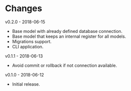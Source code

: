 # Changes
v0.2.0 - 2018-06-15
 * Base model with already defined database connection.
 * Base model that keeps an internal register for all models.
 * Migrations support.
 * CLI application.

v0.1.1 - 2018-06-13
 * Avoid commit or rollback if not connection available.

v0.1.0 - 2018-06-12
 * Initial release.
